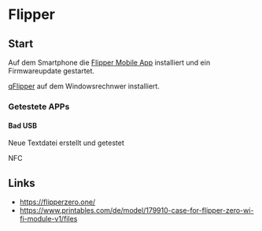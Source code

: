 # Flipper

## Start

Auf dem Smartphone die [Flipper Mobile App](https://apps.apple.com/us/app/flipper-mobile-app/id1534655259) installiert und ein Firmwareupdate gestartet.

[qFlipper](https://docs.flipperzero.one/qflipper) auf dem Windowsrechnwer installiert.

### Getestete APPs

#### Bad USB

Neue Textdatei erstellt und getestet

NFC

## Links

- <https://flipperzero.one/>
- <https://www.printables.com/de/model/179910-case-for-flipper-zero-wi-fi-module-v1/files>
